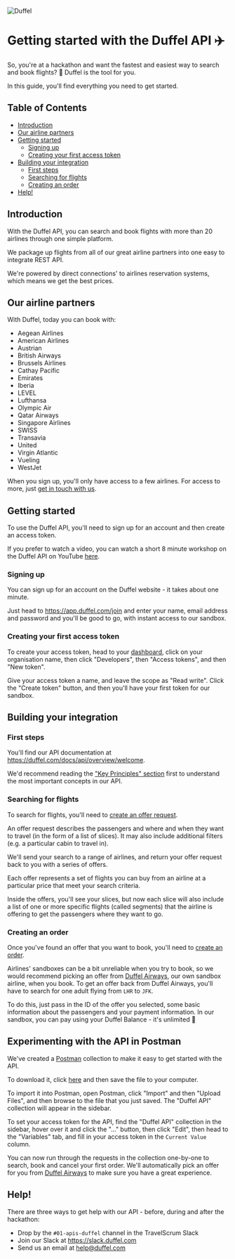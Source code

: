 ![Duffel](https://i.imgur.com/ybicLCu.png)

# Getting started with the Duffel API ✈️

So, you're at a hackathon and want the fastest and easiest way to search and book flights? 🎉 Duffel is the tool for you.

In this guide, you'll find everything you need to get started.

## Table of Contents

- [Introduction](#introduction)
- [Our airline partners](#our-airline-partners)
- [Getting started](#getting-started)
  * [Signing up](#signing-up)
  * [Creating your first access token](#creating-your-first-access-token)
- [Building your integration](#building-your-integration)
  * [First steps](#first-steps)
  * [Searching for flights](#searching-for-flights)
  * [Creating an order](#creating-an-order)
- [Help!](#help)

## Introduction

With the Duffel API, you can search and book flights with more than 20 airlines through one simple platform.

We package up flights from all of our great airline partners into one easy to integrate REST API.

We're powered by direct connections' to airlines reservation systems, which means we get the best prices.

## Our airline partners

With Duffel, today you can book with:

* Aegean Airlines
* American Airlines
* Austrian
* British Airways
* Brussels Airlines
* Cathay Pacific
* Emirates
* Iberia
* LEVEL
* Lufthansa
* Olympic Air
* Qatar Airways
* Singapore Airlines
* SWISS
* Transavia
* United
* Virgin Atlantic
* Vueling
* WestJet

When you sign up, you'll only have access to a few airlines. For access to more, just [get in touch with us](#help).

## Getting started

To use the Duffel API, you'll need to sign up for an account and then create an access token.

If you prefer to watch a video, you can watch a short 8 minute workshop on the Duffel API on YouTube [here](https://www.youtube.com/watch?v=-g5qCuEWWeQ&feature=youtu.be).

### Signing up

You can sign up for an account on the Duffel website - it takes about one minute.

Just head to <https://app.duffel.com/join> and enter your name, email address and password and you'll be good to go, with instant access to our sandbox.

### Creating your first access token

To create your access token, head to your [dashboard](https://app.duffel.com), click on your organisation name, then click "Developers", then "Access tokens", and then "New token".

Give your access token a name, and leave the scope as "Read write". Click the "Create token" button, and then you'll have your first token for our sandbox.

## Building your integration

### First steps

You'll find our API documentation  at <https://duffel.com/docs/api/overview/welcome>.

We'd recommend reading the ["Key Principles" section](https://duffel.com/docs/api/overview/key-principles) first to understand the most important concepts in our API.

### Searching for flights

To search for flights, you'll need to [create an offer request](https://duffel.com/docs/api/offer-requests/create-offer-request). 

An offer request describes the passengers and where and when they want to travel (in the form of a list of slices). It may also include additional filters (e.g. a particular cabin to travel in).

We'll send your search to a range of airlines, and return your offer request back to you with a series of offers.

Each offer represents a set of flights you can buy from an airline at a particular price that meet your search criteria.

Inside the offers, you'll see your slices, but now each slice will also include a list of one or more specific flights (called segments) that the airline is offering to get the passengers where they want to go.

### Creating an order 

Once you've found an offer that you want to book, you'll need to [create an order](https://duffel.com/docs/api/orders/create-order).

Airlines' sandboxes can be a bit unreliable when you try to book, so we would recommend picking an offer from [Duffel Airways](https://duffel.com/docs/api/overview/test-mode/duffel-airways), our own sandbox airline, when you book. To get an offer back from Duffel Airways, you'll have to search for one adult flying from `LHR` to `JFK`.

To do this, just pass in the ID of the offer you selected, some basic information about the passengers and your payment information. In our sandbox, you can pay using your Duffel Balance - it's unlimited 🎉

## Experimenting with the API in Postman

We've created a [Postman](https://www.postman.com/) collection to make it easy to get started with the API.

To download it, click [here](https://github.com/duffelhq/hackathon-starter-kit/raw/master/assets/duffel-api.postman_collection.json) and then save the file to your computer.

To import it into Postman, open Postman, click "Import" and then "Upload Files", and then browse to the file that you just saved. The "Duffel API" collection will appear in the sidebar.

To set your access token for the API, find the "Duffel API" collection in the sidebar, hover over it and click the "..." button, then click "Edit", then head to the "Variables" tab, and fill in your access token in the `Current Value` column.

You can now run through the requests in the collection one-by-one to search, book and cancel your first order. We'll automatically pick an offer for you from [Duffel Airways](https://duffel.com/docs/api/overview/test-mode/duffel-airways) to make sure you have a great experience.

## Help!

There are three ways to get help with our API - before, during and after the hackathon:

* Drop by the `#01-apis-duffel` channel in the TravelScrum Slack
* Join our Slack at <https://slack.duffel.com>
* Send us an email at <help@duffel.com>